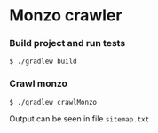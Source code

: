 # Monzo crawler

### Build project and run tests
```
$ ./gradlew build
```

### Crawl monzo 
```
$ ./gradlew crawlMonzo    
```

Output can be seen in file `sitemap.txt`


